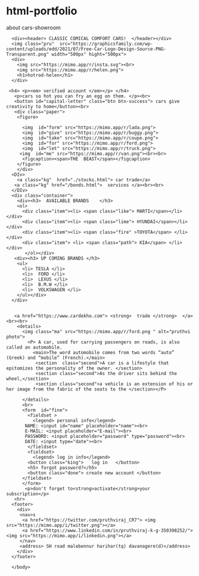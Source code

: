 # html-portfolio
about cars-showroom
<!DOCTYPE html>
<html lang="en">
    <head>
        <link href="style.css" rel="stylesheet">
        <meta charset="UTF-8">
        <title>whatsapp</title>
         </head
    <body>
     <div></div>
     
     
     
      <div><header> CLASSIC COMICAL COMFORT CARS!  </header></div>
      <img class="pru"  src="https://graphicsfamily.com/wp-content/uploads/edd/2021/07/Free-Car-Logo-Design-Source-PNG-Transparent.png" width="500px" hight="500px">
      <div>            
        <img src="https://mimo.app/r/insta.svg"><br>
        <img src="https://mimo.app/r/helen.png">
        <h1>hotrod-helen</h1> 
      </div>
      
     <h4> <p><em> verified account </em></p> </h4>
       <p>cars so hot you can fry an egg on them. </p><br>
       <button id="capital-letter" class="btn btn-success"> cars give creativity to home</button><br>
       <div class="paper">
        <figure>

          <img  id="form" src="https://mimo.app/r/lada.png">
          <img  id="give" src="https://mimo.app/r/buggy.png">
          <img  id="take" src="https://mimo.app/r/coupe.png">
          <img  id="for" src="https://mimo.app/r/ford.png">
          <img  id="let" src="https://mimo.app/r/truck.png">
         <img  id="me" src="https://mimo.app/r/van.png"><br><br>
          <figcaption><span>THE  BEAST</span></figcaption>
        </figure>
        </div>
      <DIv>
        <a class="kg"  href="./stocks.html"> car trade</a>
       <a class="kg" href="/bonds.html">  services </a><br><br>
      </DIv>
      <div class="container">
        <div><h3>  AVAILABLE BRANDS    </h3>
        <ol>
          <div class="item"><li> <span class="like"> MARTI</span></li></div>
          <div class="item"><li> <span class="lime"> HYUNDAI</span></li></div>
          <div class="item"><li> <span class="fire" >TOYOTA</span> </li></div>
          <div class="item"> <li> <span class="path"> KIA</span> </li></div>
           </ol></div>
       <div><h3> UP COMING BRANDS </h3>
        <ul>
          <li> TESLA </li>
          <li>  FORD </li>
          <li>  LEXUS </li>
          <li>  B.M.W </li>
          <li>  VOLKSWAGEN </li>
        </ul></div>
      </div>
       
      
       <a href="https://www.cardekho.com"> <strong>  trade </strong>  </a> <br><br>
        <details>
          <img class="ma" src="https://mimo.app/r/ford.png " alt="pruthvi photo">
            <P> A car, used for carrying passengers on roads, is also called an automobile.
              <main>The word automobile comes from two words “auto” (Greek) and “mobile” (French).</main> 
               <section  class="second">A car is a lifestyle that epitomizes the personality of the owner. </section>
               <section class="second">As the driver sits behind the wheel,</section>
               <section class="second">a vehicle is an extension of his or her image from the fabric of the seats to the </section></P>
          
          </details>
          <br>
          <form  id="fine">  
            <fieldset >
              <legend> personal info</legend>
           NAME: <input id="name" placeholder="name"><br>
           E-MAIL: <input placeholder="E-mail"><br>
           PASSWORD: <input placeholder="password" type="password"><br>
           DATE: <input type="date"><br>
            </fieldset>
            <fieldset>
              <legend> log in info</legend>
            <button class="king">   log in   </button>
            <h5> forgot password?</h5>
            <button class="done"> create new account </button>
          </fieldset>
          </form>
           <p>don't forget to<strong>activate</strong>your subscription</p>
       <hr>
      <footer>
        <div>
         <nav>s
          <a href="https://twitter.com/pruthviraj_CR7"> <img src="https://mimo.app/i/twitter.png"></a>
          <a href="https://www.linkedin.com/in/pruthviraj-k-g-350398252/"><img src="https://mimo.app/i/linkedin.png"></a>
         </nav>
         <address> SH road malebennur harihar(tq) davanagere(d)</address>
        </div>
      </footer>       
      
      </body> 
</html>

